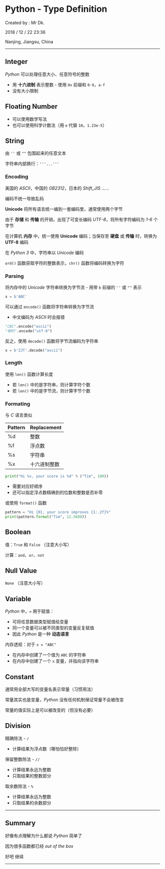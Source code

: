 # Python - Type Definition

Created by : Mr Dk.

2018 / 12 / 22 23:36

Nanjing, Jiangsu, China

---

## Integer

_Python_ 可以处理任意大小、任意符号的整数

* 用 __十六进制__ 表示整数 - 使用 `0x` 前缀和 `0-9`，`a-f` 
* 没有大小限制

## Floating Number

* 可以使用数学写法
* 也可以使用科学计数法（用 `e` 代替 `10`，`1.23e-5`）

## String

由 `''` 或 `""` 包围起来的任意文本

字符串内部换行：`'''...'''`

### Encoding

美国的 _ASCII_，中国的 _GB2312_，日本的 _Shift_JIS_ ......

编码不统一导致乱码

__Unicode__ 将所有语言统一编到一套编码里，通常使用两个字节

由于 __存储__ 和 __传输__ 的开销，出现了可变长编码 _UTF-8_，将所有字符编码为 _1-6_ 个字节

在计算机 __内存__ 中，统一使用 __Unicode__ 编码；当保存至 __硬盘__ 或 __传输__ 时，转换为 __UTF-8__ 编码

在 _Python 3_ 中，字符串以 _Unicode_ 编码

`ord()` 函数获取字符的整数表示，`chr()` 函数将编码转换为字符

### Parsing

将内存中的 _Unicode_ 字符串转换为字节流 - 用带 `b` 前缀的 `''` 或 `""` 表示

```python
x = b'ABC'
```

可以通过 `encode()` 函数将字符串转换为字节流

* 中文编码为 _ASCII_ 时会报错

```python
"CBC".encode("ascii")
"喇叭".encode("utf-8")
```

反之，使用 `decode()` 函数将字节流编码为字符串

```python
x = b'ZJT'.decode("ascii")
```

### Length

使用 `len()` 函数计算长度

* 若 `len()` 中的是字符串，则计算字符个数
* 若 `len()` 中的是字节流，则计算字节个数

### Formating

与 _C_ 语言类似

| Pattern | Replacement  |
| ------- | ------------ |
| %d      | 整数         |
| %f      | 浮点数       |
| %s      | 字符串       |
| %x      | 十六进制整数 |

```python
print("Hi %s, your score is %d" % ("Tim", 100))
```

* 需要对应好顺序
* 还可以指定浮点数精确到的位数和整数是否补零

或使用 `format()` 函数

```python
pattern = "Hi {0}, your score improves {1:.2f}%"
print(pattern.format("Tim", 12.5688))
```

## Boolean

值：`True` 和 `False` （注意大小写）

计算：`and`、`or`、`not`

## Null Value

`None` （注意大小写）

## Variable

_Python_ 中，`=` 用于赋值：

* 可将任意数据类型赋值给变量
* 同一个变量可以被不同类型的变量反复赋值
* 因此 _Python_ 是一种 __动态语言__

内存透视：对于 `x = "ABC"`

* 在内存中创建了一个值为 `ABC` 的字符串
* 在内存中创建了一个 `x` 变量，并指向该字符串

## Constant

通常用全部大写的变量名表示常量（习惯用法）

常量其实也是变量，_Python_ 没有任何机制保证常量不会被改变

常量的值实际上是可以被改变的（但没有必要）

## Division

精确除法 - `/`

* 计算结果为浮点数（哪怕恰好整除）

保留整数除法 - `//`

* 计算结果永远为整数
* 只取结果的整数部分

取余数除法 - `%`

* 计算结果永远为整数
* 只取结果的余数部分

---

## Summary

好像有点理解为什么都说 _Python_ 简单了

因为很多函数都已经 _out of the box_

好吧 继续

---

